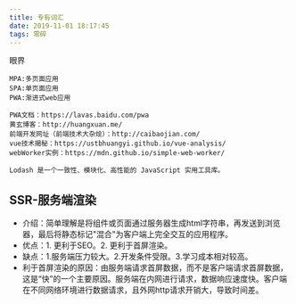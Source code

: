 ```yaml
---
title: 专有词汇
date: 2019-11-01 18:17:45
tags: 零碎
---
```


眼界

<!-- more -->

```
MPA:多页面应用
SPA:单页面应用
PWA:渐进式web应用
```

```
PWA文档：https://lavas.baidu.com/pwa
黄玄博客：http://huangxuan.me/
前端开发网址（前端技术大杂烩）：http://caibaojian.com/
vue技术揭秘：https://ustbhuangyi.github.io/vue-analysis/
webWorker实例：https://mdn.github.io/simple-web-worker/
```

```
Lodash 是一个一致性、模块化、高性能的 JavaScript 实用工具库。
```

## SSR-服务端渲染

+ 介绍：简单理解是将组件或页面通过服务器生成html字符串，再发送到浏览器，最后将静态标记"混合"为客户端上完全交互的应用程序。
+ 优点：1. 更利于SEO。2. 更利于首屏渲染。
+ 缺点：1.服务端压力较大。2.开发条件受限。3.学习成本相对较高。
+ 利于首屏渲染的原因：由服务端请求首屏数据，而不是客户端请求首屏数据，这是“快”的一个主要原因。服务端在内网进行请求，数据响应速度快。客户端在不同网络环境进行数据请求，且外网http请求开销大，导致时间差。
